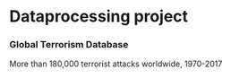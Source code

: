# Dataprocessing project
### Global Terrorism Database
More than 180,000 terrorist attacks worldwide, 1970-2017
